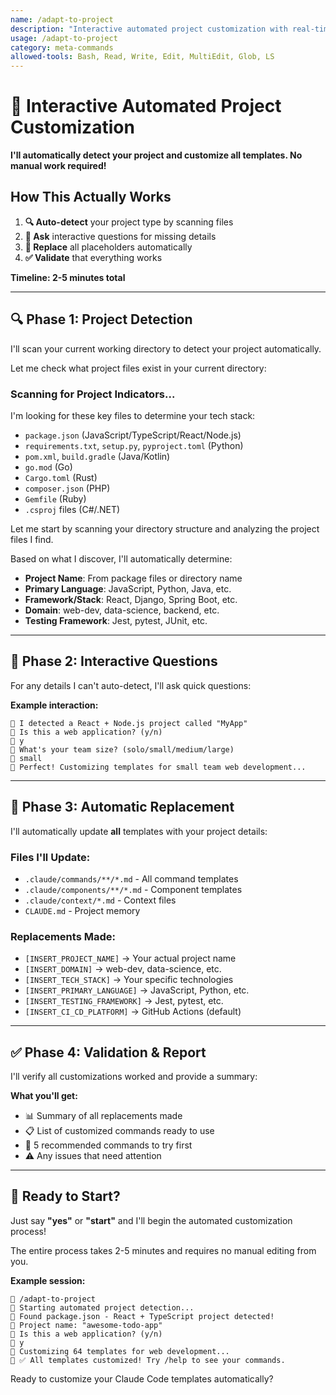 ```yaml
---
name: /adapt-to-project
description: "Interactive automated project customization with real-time detection"
usage: /adapt-to-project
category: meta-commands
allowed-tools: Bash, Read, Write, Edit, MultiEdit, Glob, LS
---
```


# 🚀 Interactive Automated Project Customization

**I'll automatically detect your project and customize all templates. No manual work required!**

## How This Actually Works

1. **🔍 Auto-detect** your project type by scanning files
2. **💬 Ask** interactive questions for missing details  
3. **🔄 Replace** all placeholders automatically
4. **✅ Validate** that everything works

**Timeline: 2-5 minutes total**

---

## 🔍 Phase 1: Project Detection  

I'll scan your current working directory to detect your project automatically.

Let me check what project files exist in your current directory:

### Scanning for Project Indicators...

I'm looking for these key files to determine your tech stack:
- `package.json` (JavaScript/TypeScript/React/Node.js)
- `requirements.txt`, `setup.py`, `pyproject.toml` (Python)
- `pom.xml`, `build.gradle` (Java/Kotlin)
- `go.mod` (Go)
- `Cargo.toml` (Rust)
- `composer.json` (PHP)
- `Gemfile` (Ruby)
- `.csproj` files (C#/.NET)

Let me start by scanning your directory structure and analyzing the project files I find.

Based on what I discover, I'll automatically determine:
- **Project Name**: From package files or directory name
- **Primary Language**: JavaScript, Python, Java, etc.
- **Framework/Stack**: React, Django, Spring Boot, etc.
- **Domain**: web-dev, data-science, backend, etc.
- **Testing Framework**: Jest, pytest, JUnit, etc.

---

## 💬 Phase 2: Interactive Questions

For any details I can't auto-detect, I'll ask quick questions:

**Example interaction:**
```
🤖 I detected a React + Node.js project called "MyApp"
🤖 Is this a web application? (y/n)
👤 y
🤖 What's your team size? (solo/small/medium/large)  
👤 small
🤖 Perfect! Customizing templates for small team web development...
```

---

## 🔄 Phase 3: Automatic Replacement

I'll automatically update **all** templates with your project details:

### Files I'll Update:
- `.claude/commands/**/*.md` - All command templates
- `.claude/components/**/*.md` - Component templates  
- `.claude/context/*.md` - Context files
- `CLAUDE.md` - Project memory

### Replacements Made:
- `[INSERT_PROJECT_NAME]` → Your actual project name
- `[INSERT_DOMAIN]` → web-dev, data-science, etc.
- `[INSERT_TECH_STACK]` → Your specific technologies
- `[INSERT_PRIMARY_LANGUAGE]` → JavaScript, Python, etc.
- `[INSERT_TESTING_FRAMEWORK]` → Jest, pytest, etc.
- `[INSERT_CI_CD_PLATFORM]` → GitHub Actions (default)

---

## ✅ Phase 4: Validation & Report

I'll verify all customizations worked and provide a summary:

**What you'll get:**
- 📊 Summary of all replacements made
- 📋 List of customized commands ready to use
- 🎯 5 recommended commands to try first
- ⚠️ Any issues that need attention

---

## 🚀 Ready to Start?

Just say **"yes"** or **"start"** and I'll begin the automated customization process!

The entire process takes 2-5 minutes and requires no manual editing from you.

**Example session:**
```
👤 /adapt-to-project
🤖 Starting automated project detection...
🤖 Found package.json - React + TypeScript project detected!
🤖 Project name: "awesome-todo-app" 
🤖 Is this a web application? (y/n)
👤 y
🤖 Customizing 64 templates for web development...
🤖 ✅ All templates customized! Try /help to see your commands.
```

Ready to customize your Claude Code templates automatically?